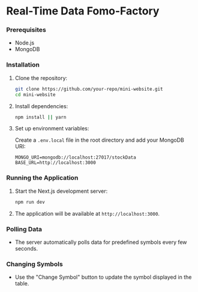# Real-Time Data Fomo-Factory

### Prerequisites

- Node.js
- MongoDB

### Installation

1. Clone the repository:

    ```bash
    git clone https://github.com/your-repo/mini-website.git
    cd mini-website
    ```

2. Install dependencies:

    ```bash
    npm install || yarn
    ```

3. Set up environment variables:

    Create a `.env.local` file in the root directory and add your MongoDB URI:

    ```env
    MONGO_URI=mongodb://localhost:27017/stockData
    BASE_URL=http://localhost:3000
    ```

### Running the Application

1. Start the Next.js development server:

    ```bash
    npm run dev
    ```

2. The application will be available at `http://localhost:3000`.

### Polling Data

- The server automatically polls data for predefined symbols every few seconds.

### Changing Symbols

- Use the "Change Symbol" button to update the symbol displayed in the table.


